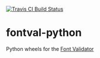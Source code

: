 [![Travis CI Build Status](https://travis-ci.org/googlefonts/fontval-python.svg?branch=master)](https://travis-ci.org/googlefonts/fontval-python)
# fontval-python
Python wheels for the [Font Validator](https://github.com/HinTak/FontValidator)
